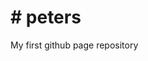 <h1># peters</h1>
<head>
<title> my frirst web design</title>
</head>
My first github page repository
